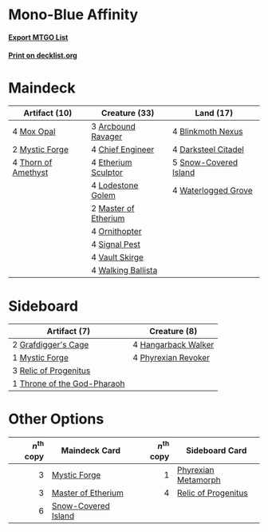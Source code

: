 # Mono-Blue Affinity

#### [Export MTGO List](../collection/Mono-Blue%20Affinity/Mono-Blue%20Affinity.txt)
#### [Print on decklist.org](http://decklist.org/?deckmain=3%09Arcbound%20Ravager%0A4%09Blinkmoth%20Nexus%0A4%09Chief%20Engineer%0A4%09Darksteel%20Citadel%0A4%09Etherium%20Sculptor%0A4%09Lodestone%20Golem%0A2%09Master%20of%20Etherium%0A4%09Mox%20Opal%0A2%09Mystic%20Forge%0A4%09Ornithopter%0A4%09Signal%20Pest%0A5%09Snow-Covered%20Island%0A4%09Thorn%20of%20Amethyst%0A4%09Vault%20Skirge%0A4%09Walking%20Ballista%0A4%09Waterlogged%20Grove&deckside=2%09Grafdigger's%20Cage%0A4%09Hangarback%20Walker%0A1%09Mystic%20Forge%0A4%09Phyrexian%20Revoker%0A3%09Relic%20of%20Progenitus%0A1%09Throne%20of%20the%20God-Pharaoh)
# Maindeck

|                                        Artifact (10)                                         |                                         Creature (33)                                         |                                           Land (17)                                            |
|----------------------------------------------------------------------------------------------|-----------------------------------------------------------------------------------------------|------------------------------------------------------------------------------------------------|
|4 [Mox Opal](http://gatherer.wizards.com/Pages/Card/Details.aspx?multiverseid=397719)         |3 [Arcbound Ravager](http://gatherer.wizards.com/Pages/Card/Details.aspx?multiverseid=50943)   |4 [Blinkmoth Nexus](http://gatherer.wizards.com/Pages/Card/Details.aspx?multiverseid=39439)     |
|2 [Mystic Forge](http://gatherer.wizards.com/Pages/Card/Details.aspx?multiverseid=466987)     |4 [Chief Engineer](http://gatherer.wizards.com/Pages/Card/Details.aspx?multiverseid=420703)    |4 [Darksteel Citadel](http://gatherer.wizards.com/Pages/Card/Details.aspx?multiverseid=389479)  |
|4 [Thorn of Amethyst](http://gatherer.wizards.com/Pages/Card/Details.aspx?multiverseid=140166)|4 [Etherium Sculptor](http://gatherer.wizards.com/Pages/Card/Details.aspx?multiverseid=176435) |5 [Snow-Covered Island](http://gatherer.wizards.com/Pages/Card/Details.aspx?multiverseid=121130)|
|                                                                                              |4 [Lodestone Golem](http://gatherer.wizards.com/Pages/Card/Details.aspx?multiverseid=220536)   |4 [Waterlogged Grove](http://gatherer.wizards.com/Pages/Card/Details.aspx?multiverseid=464198)  |
|                                                                                              |2 [Master of Etherium](http://gatherer.wizards.com/Pages/Card/Details.aspx?multiverseid=175114)|                                                                                                |
|                                                                                              |4 [Ornithopter](http://gatherer.wizards.com/Pages/Card/Details.aspx?multiverseid=129665)       |                                                                                                |
|                                                                                              |4 [Signal Pest](http://gatherer.wizards.com/Pages/Card/Details.aspx?multiverseid=213773)       |                                                                                                |
|                                                                                              |4 [Vault Skirge](http://gatherer.wizards.com/Pages/Card/Details.aspx?multiverseid=217984)      |                                                                                                |
|                                                                                              |4 [Walking Ballista](http://gatherer.wizards.com/Pages/Card/Details.aspx?multiverseid=423848)  |                                                                                                |


# Sideboard

|                                             Artifact (7)                                             |                                         Creature (8)                                         |
|------------------------------------------------------------------------------------------------------|----------------------------------------------------------------------------------------------|
|2 [Grafdigger's Cage](http://gatherer.wizards.com/Pages/Card/Details.aspx?multiverseid=278452)        |4 [Hangarback Walker](http://gatherer.wizards.com/Pages/Card/Details.aspx?multiverseid=420600)|
|1 [Mystic Forge](http://gatherer.wizards.com/Pages/Card/Details.aspx?multiverseid=466987)             |4 [Phyrexian Revoker](http://gatherer.wizards.com/Pages/Card/Details.aspx?multiverseid=383343)|
|3 [Relic of Progenitus](http://gatherer.wizards.com/Pages/Card/Details.aspx?multiverseid=174824)      |                                                                                              |
|1 [Throne of the God-Pharaoh](http://gatherer.wizards.com/Pages/Card/Details.aspx?multiverseid=426939)|                                                                                              |


# Other Options

|*n*<sup>th</sup> copy|                                        Maindeck Card                                         |*n*<sup>th</sup> copy|                                        Sideboard Card                                        |
|--------------------:|----------------------------------------------------------------------------------------------|--------------------:|----------------------------------------------------------------------------------------------|
|                    3|[Mystic Forge](http://gatherer.wizards.com/Pages/Card/Details.aspx?multiverseid=466987)       |                    1|[Phyrexian Metamorph](http://gatherer.wizards.com/Pages/Card/Details.aspx?multiverseid=214375)|
|                    3|[Master of Etherium](http://gatherer.wizards.com/Pages/Card/Details.aspx?multiverseid=175114) |                    4|[Relic of Progenitus](http://gatherer.wizards.com/Pages/Card/Details.aspx?multiverseid=174824)|
|                    6|[Snow-Covered Island](http://gatherer.wizards.com/Pages/Card/Details.aspx?multiverseid=121130)|                     |                                                                                              |

